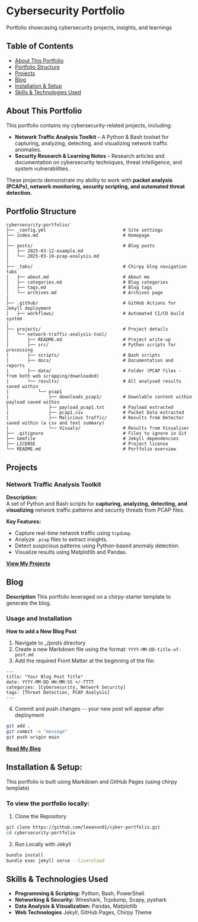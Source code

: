 # Cybersecurity Portfolio
Portfolio showcasing cybersecurity projects, insights, and learnings

## Table of Contents  
- [About This Portfolio](#about-this-portfolio)  
- [Portfolio Structure](#portfolio-structure)
- [Projects](#projects)  
- [Blog](#blog)  
- [Installation & Setup](#installation--setup)  
- [Skills & Technologies Used](#skills--technologies-used)  

## About This Portfolio  
This portfolio contains my cybersecurity-related projects, including:  
- **Network Traffic Analysis Toolkit** – A Python & Bash toolset for capturing, analyzing, detecting, and visualizing network traffic anomalies.  
- **Security Research & Learning Notes** – Research articles and documentation on cybersecurity techniques, threat intelligence, and system vulnerabilities.  

These projects demonstrate my ability to work with **packet analysis (PCAPs), network monitoring, security scripting, and automated threat detection.**  

## Portfolio Structure
```
cybersecurity-portfolio/
├── _config.yml                             # Site settings
├── index.md                                # Homepage
|
├── posts/                                  # Blog posts 
│   ├── 2025-03-12-example.md
│   └── 2025-03-10-pcap-analysis.md
|
├── _tabs/                                  # Chirpy blog navigation tabs
│   ├── about.md                            # About me
│   ├── categories.md                       # Blog categories
│   ├── tags.md                             # Blog tags
│   └── archives.md                         # Archives page
|
├── .github/                                # GitHub Actions for Jekyll deployment
│   ├── workflows/                          # Automated CI/CD build system
│
├── projects/                               # Project details
│   └── network-traffic-analysis-tool/  
│       ├── README.md                       # Project write-up
│       ├── src/                            # Python scripts for processing
|       ├── scripts/                        # Bash scripts 
|       ├── docs/                           # Documentation and reports
|       ├── data/                           # Folder (PCAP files - from both web scrapping/downloaded)
|       └── results/                        # All analysed results saved within 
|           └── pcap1
|               ├── downloads_pcap1/        # Downlable content within payload saved within 
|               ├── payload_pcap1.txt       # Payload extracted
|               ├── pcap1.csv               # Packet Data extracted
|               ├── Malicious Traffic/      # Results from Detector saved within (a csv and text summary)
|               └── Visuals/                # Results from Visualiser
├── .gitignore                              # Files to ignore in Git
├── Gemfile                                 # Jekyll dependencies
├── LICENSE                                 # Project license
└── README.md                               # Portfolio overview
```

## Projects  
### **Network Traffic Analysis Toolkit**  
**Description:**  
A set of Python and Bash scripts for **capturing, analyzing, detecting, and visualizing** network traffic patterns and security threats from PCAP files.  

**Key Features:**  
- Capture real-time network traffic using `tcpdump`.  
- Analyze `.pcap` files to extract insights.  
- Detect suspicious patterns using Python-based anomaly detection.  
- Visualize results using Matplotlib and Pandas.  

**[View My Projects](./projects/network-traffic-analysis-tool/)** 

## Blog 
**Description**
This portfolio leveraged on a chirpy-starter template to generate the blog. 


### Usage and Installation
**How to add a New Blog Post**
1. Navigate to _/posts directory
2. Create a new Markdown file using the format:
```YYYY-MM-DD-title-of-post.md```
3. Add the required Front Matter at the beginning of the file:

```
---
title: "Your Blog Post Title"
date: YYYY-MM-DD HH:MM:SS +/-TTTT
categories: [Cybersecurity, Network Security]
tags: [Threat Detection, PCAP Analysis]
---
```
4. Commit and push changes -- your new post will appear after deployment
```bash
git add .
git commit -m "message"
git push origin main
```
  
**[Read My Blog](./_post/)**  

## **Installation & Setup:** 
This portfolio is built using Markdown and GitHub Pages (using chirpy template)

### To view the portfolio locally:
1. Clone the Repository
```bash
git clone https://github.com/leeannn01/cyber-portfolio.git
cd cybersecurity-portfolio
```

2. Run Locally with Jekyll
```bash
bundle install
bundle exec jekyll serve --livereload
```

## Skills & Technologies Used  
- **Programming & Scripting:** Python, Bash, PowerShell  
- **Networking & Security:** Wireshark, Tcpdump, Scapy, pyshark
- **Data Analysis & Visualization:** Pandas, Matplotlib 
- **Web Technologies** Jekyll, GitHub Pages, Chirpy Theme
  
